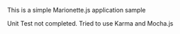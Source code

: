 This is a simple Marionette.js application sample

Unit Test not completed. Tried to use Karma and Mocha.js
